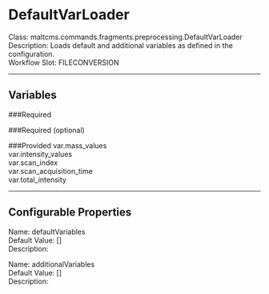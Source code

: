 # DefaultVarLoader
Class: maltcms.commands.fragments.preprocessing.DefaultVarLoader  
Description: Loads default and additional variables as defined in the configuration.  
Workflow Slot: FILECONVERSION  

---

## Variables
###Required

###Required (optional)

###Provided
var.mass_values  
var.intensity_values  
var.scan_index  
var.scan_acquisition_time  
var.total_intensity  


---

## Configurable Properties
Name: defaultVariables  
Default Value: []  
Description:   
  
Name: additionalVariables  
Default Value: []  
Description:   
  

